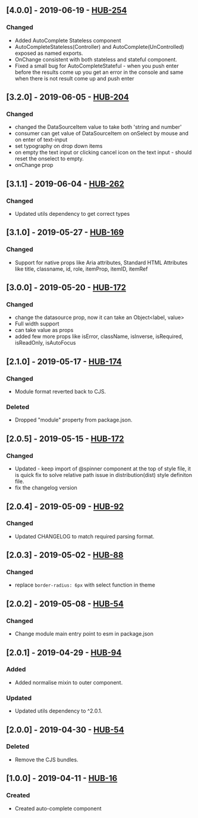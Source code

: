 ## [4.0.0] - 2019-06-19 - [HUB-254](https://creditandfinance.atlassian.net/browse/HUB-254)
### Changed
- Added AutoComplete Stateless component
- AutoCompleteStateless(Controller) and AutoComplete(UnControlled) exposed as named exports.
- OnChange consistent with both stateless and stateful component.
- Fixed a small bug for AutoCompleteStateful - when you push enter before the results come up you get an error in the console and same when there is not result come up and push enter

## [3.2.0] - 2019-06-05 - [HUB-204](https://creditandfinance.atlassian.net/browse/HUB-204)
### Changed
- changed the DataSourceItem value to take both 'string and number'
- consumer can get value of DataSourceItem on onSelect by mouse and on enter of text-input
- set typography on drop down items
- on empty the text input or clicking cancel icon on the text input - should reset the onselect to empty. 
- onChange prop

## [3.1.1] - 2019-06-04 - [HUB-262](https://creditandfinance.atlassian.net/browse/HUB-262)
### Changed
- Updated utils dependency to get correct types

## [3.1.0] - 2019-05-27 - [HUB-169](https://creditandfinance.atlassian.net/browse/HUB-169)
### Changed
- Support for native props like Aria attributes, Standard HTML Attributes like title, classname, id, role, itemProp, itemID, itemRef

## [3.0.0] - 2019-05-20 - [HUB-172](https://creditandfinance.atlassian.net/browse/HUB-172)
### Changed
- change the datasource prop, now it can take an Object<label, value>
- Full width support
- can take value as props
- added few more props like isError, className, isInverse, isRequired, isReadOnly, isAutoFocus

## [2.1.0] - 2019-05-17 - [HUB-174](https://creditandfinance.atlassian.net/browse/HUB-174)
### Changed
- Module format reverted back to CJS.
### Deleted
- Dropped "module" property from package.json.

## [2.0.5] - 2019-05-15 - [HUB-172](https://creditandfinance.atlassian.net/browse/HUB-172)
### Changed
- Updated - keep import of @spinner component at the top of style file, it is quick fix to solve
relative path issue in distribution(dist) style definiton file.
- fix the changelog version

## [2.0.4] - 2019-05-09 - [HUB-92](https://creditandfinance.atlassian.net/browse/HUB-92)
### Changed
- Updated CHANGELOG to match required parsing format.

## [2.0.3] - 2019-05-02 - [HUB-88](https://creditandfinance.atlassian.net/browse/HUB-88)
### Changed
- replace `border-radius: 6px` with select function in theme

## [2.0.2] - 2019-05-08 - [HUB-54](https://creditandfinance.atlassian.net/browse/HUB-54)
 
### Changed
- Change module main entry point to esm in package.json

## [2.0.1] - 2019-04-29 - [HUB-94](https://creditandfinance.atlassian.net/browse/HUB-94)
### Added
- Added normalise mixin to outer component.
### Updated
- Updated utils dependency to ^2.0.1.

## [2.0.0] - 2019-04-30 - [HUB-54](https://creditandfinance.atlassian.net/browse/HUB-54) 
### Deleted
- Remove the CJS bundles.

## [1.0.0] - 2019-04-11 - [HUB-16](https://creditandfinance.atlassian.net/browse/HUB-16)
### Created
- Created auto-complete component